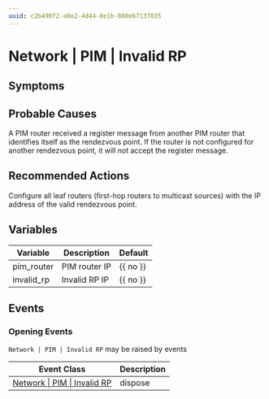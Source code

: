 ```yaml
---
uuid: c2b490f2-a0e2-4d44-8e1b-080eb7137835
---
```

# Network | PIM | Invalid RP

## Symptoms

## Probable Causes

A PIM router received a register message from another PIM router that identifies itself as the rendezvous point. If the router is not configured for another rendezvous point, it will not accept the register message.

## Recommended Actions

Configure all leaf routers (first-hop routers to multicast sources) with the IP address of the valid rendezvous point.

## Variables

| Variable   | Description   | Default  |
| ---------- | ------------- | -------- |
| pim_router | PIM router IP | {{ no }} |
| invalid_rp | Invalid RP IP | {{ no }} |

## Events

### Opening Events
`Network | PIM | Invalid RP` may be raised by events

| Event Class                                                                             | Description |
| --------------------------------------------------------------------------------------- | ----------- |
| [Network \| PIM \| Invalid RP](ref://event-classes-reference/network/pim/invalid-rp.md) | dispose     |
